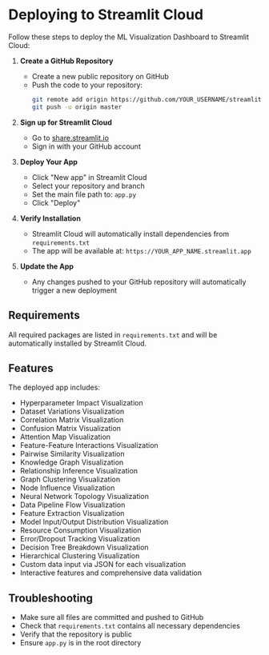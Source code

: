 # Deploying to Streamlit Cloud

Follow these steps to deploy the ML Visualization Dashboard to Streamlit Cloud:

1. **Create a GitHub Repository**
   - Create a new public repository on GitHub
   - Push the code to your repository:
     ```bash
     git remote add origin https://github.com/YOUR_USERNAME/streamlit-ml-viz.git
     git push -u origin master
     ```

2. **Sign up for Streamlit Cloud**
   - Go to [share.streamlit.io](https://share.streamlit.io)
   - Sign in with your GitHub account

3. **Deploy Your App**
   - Click "New app" in Streamlit Cloud
   - Select your repository and branch
   - Set the main file path to: `app.py`
   - Click "Deploy"

4. **Verify Installation**
   - Streamlit Cloud will automatically install dependencies from `requirements.txt`
   - The app will be available at: `https://YOUR_APP_NAME.streamlit.app`

5. **Update the App**
   - Any changes pushed to your GitHub repository will automatically trigger a new deployment

## Requirements
All required packages are listed in `requirements.txt` and will be automatically installed by Streamlit Cloud.

## Features
The deployed app includes:
- Hyperparameter Impact Visualization
- Dataset Variations Visualization
- Correlation Matrix Visualization
- Confusion Matrix Visualization
- Attention Map Visualization
- Feature-Feature Interactions Visualization
- Pairwise Similarity Visualization
- Knowledge Graph Visualization
- Relationship Inference Visualization
- Graph Clustering Visualization
- Node Influence Visualization
- Neural Network Topology Visualization
- Data Pipeline Flow Visualization
- Feature Extraction Visualization
- Model Input/Output Distribution Visualization
- Resource Consumption Visualization
- Error/Dropout Tracking Visualization
- Decision Tree Breakdown Visualization
- Hierarchical Clustering Visualization
- Custom data input via JSON for each visualization
- Interactive features and comprehensive data validation

## Troubleshooting
- Make sure all files are committed and pushed to GitHub
- Check that `requirements.txt` contains all necessary dependencies
- Verify that the repository is public
- Ensure `app.py` is in the root directory
